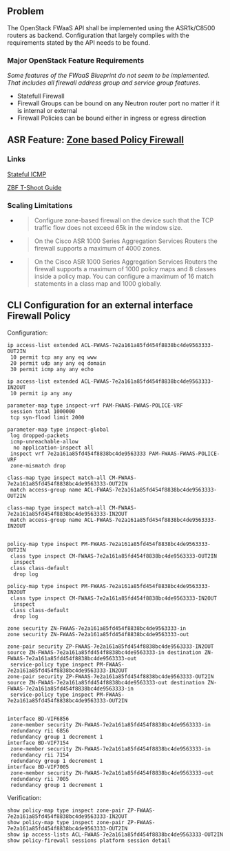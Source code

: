 ## Problem
The OpenStack FWaaS API shall be implemented using the ASR1k/C8500 routers as backend. Configuration that largely complies with the requirements stated by the API needs to be found.

### Major OpenStack Feature Requirements
*Some features of the FWaaS Blueprint do not seem to be implemented. That includes all firewall address group and service group features.*
* Statefull Firewall
* Firewall Groups can be bound on any Neutron router port no matter if it is internal or external
* Firewall Policies can be bound either in ingress or egress direction


## ASR Feature: [Zone based Policy Firewall](https://www.cisco.com/c/en/us/td/docs/ios-xml/ios/sec_data_zbf/configuration/xe-17/sec-data-zbf-xe-17-book/m_sec-zone-pol-fw-xe.html)


### Links
[Stateful ICMP](https://www.cisco.com/c/en/us/td/docs/ios-xml/ios/sec_data_zbf/configuration/xe-17/sec-data-zbf-xe-17-book/m_fw-stateful-icmp.html)

[ZBF T-Shoot Guide](https://www.cisco.com/c/en/us/support/docs/security/ios-firewall/117721-technote-iosfirewall-00.html#anc11)

### Scaling Limitations

* > Configure zone-based firewall on the device such that the TCP traffic flow does not exceed 65k in the window size.
* > On the Cisco ASR 1000 Series Aggregation Services Routers the firewall supports a maximum of 4000 zones.
* > On the Cisco ASR 1000 Series Aggregation Services Routers the firewall supports a maximum of 1000 policy maps and 8 classes inside a policy map. You can configure a maximum of 16 match statements in a class map and 1000 globally.

## CLI Configuration for an external interface Firewall Policy

Configuration:

```
ip access-list extended ACL-FWAAS-7e2a161a85fd454f8838bc4de9563333-OUT2IN
 10 permit tcp any any eq www
 20 permit udp any any eq domain
 30 permit icmp any any echo

ip access-list extended ACL-FWAAS-7e2a161a85fd454f8838bc4de9563333-IN2OUT
 10 permit ip any any

parameter-map type inspect-vrf PAM-FWAAS-FWAAS-POLICE-VRF
 session total 1000000
 tcp syn-flood limit 2000
  
parameter-map type inspect-global
 log dropped-packets
 icmp-unreachable-allow
  no application-inspect all
 inspect vrf 7e2a161a85fd454f8838bc4de9563333 PAM-FWAAS-FWAAS-POLICE-VRF
 zone-mismatch drop

class-map type inspect match-all CM-FWAAS-7e2a161a85fd454f8838bc4de9563333-OUT2IN
 match access-group name ACL-FWAAS-7e2a161a85fd454f8838bc4de9563333-OUT2IN

class-map type inspect match-all CM-FWAAS-7e2a161a85fd454f8838bc4de9563333-IN2OUT
 match access-group name ACL-FWAAS-7e2a161a85fd454f8838bc4de9563333-IN2OUT


policy-map type inspect PM-FWAAS-7e2a161a85fd454f8838bc4de9563333-OUT2IN
 class type inspect CM-FWAAS-7e2a161a85fd454f8838bc4de9563333-OUT2IN
  inspect
 class class-default
  drop log
  
policy-map type inspect PM-FWAAS-7e2a161a85fd454f8838bc4de9563333-IN2OUT
 class type inspect CM-FWAAS-7e2a161a85fd454f8838bc4de9563333-IN2OUT
  inspect 
 class class-default
  drop log
  
zone security ZN-FWAAS-7e2a161a85fd454f8838bc4de9563333-in
zone security ZN-FWAAS-7e2a161a85fd454f8838bc4de9563333-out

zone-pair security ZP-FWAAS-7e2a161a85fd454f8838bc4de9563333-IN2OUT source ZN-FWAAS-7e2a161a85fd454f8838bc4de9563333-in destination ZN-FWAAS-7e2a161a85fd454f8838bc4de9563333-out
 service-policy type inspect PM-FWAAS-7e2a161a85fd454f8838bc4de9563333-IN2OUT
zone-pair security ZP-FWAAS-7e2a161a85fd454f8838bc4de9563333-OUT2IN source ZN-FWAAS-7e2a161a85fd454f8838bc4de9563333-out destination ZN-FWAAS-7e2a161a85fd454f8838bc4de9563333-in
 service-policy type inspect PM-FWAAS-7e2a161a85fd454f8838bc4de9563333-OUT2IN
 
 
interface BD-VIF6856
 zone-member security ZN-FWAAS-7e2a161a85fd454f8838bc4de9563333-in
 redundancy rii 6856
 redundancy group 1 decrement 1
interface BD-VIF7154
 zone-member security ZN-FWAAS-7e2a161a85fd454f8838bc4de9563333-in
 redundancy rii 7154
 redundancy group 1 decrement 1
interface BD-VIF7005
 zone-member security ZN-FWAAS-7e2a161a85fd454f8838bc4de9563333-out
 redundancy rii 7005
 redundancy group 1 decrement 1
```

Verification:
```
show policy-map type inspect zone-pair ZP-FWAAS-7e2a161a85fd454f8838bc4de9563333-IN2OUT
show policy-map type inspect zone-pair ZP-FWAAS-7e2a161a85fd454f8838bc4de9563333-OUT2IN
show ip access-lists ACL-FWAAS-7e2a161a85fd454f8838bc4de9563333-OUT2IN
show policy-firewall sessions platform session detail
```